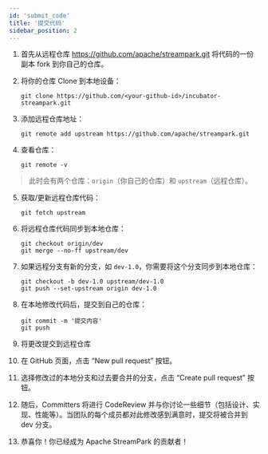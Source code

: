 ```yaml
---
id: 'submit_code'
title: '提交代码'
sidebar_position: 2
---
```


<!--
    Licensed to the Apache Software Foundation (ASF) under one or more
    contributor license agreements.  See the NOTICE file distributed with
    this work for additional information regarding copyright ownership.
    The ASF licenses this file to You under the Apache License, Version 2.0
    (the "License"); you may not use this file except in compliance with
    the License.  You may obtain a copy of the License at

       https://www.apache.org/licenses/LICENSE-2.0

    Unless required by applicable law or agreed to in writing, software
    distributed under the License is distributed on an "AS IS" BASIS,
    WITHOUT WARRANTIES OR CONDITIONS OF ANY KIND, either express or implied.
    See the License for the specific language governing permissions and
    limitations under the License.
-->

1. 首先从远程仓库 https://github.com/apache/streampark.git 将代码的一份副本 fork 到你自己的仓库。

2. 将你的仓库 Clone 到本地设备：

    ```shell
    git clone https://github.com/<your-github-id>/incubator-streampark.git
    ```

3. 添加远程仓库地址：

    ```shell
    git remote add upstream https://github.com/apache/streampark.git
    ```

4. 查看仓库：

    ```shell
    git remote -v
    ```

> 此时会有两个仓库：`origin`（你自己的仓库）和 `upstream`（远程仓库）。

5. 获取/更新远程仓库代码：

    ```shell
    git fetch upstream
    ```

4. 将远程仓库代码同步到本地仓库：

    ```shell
    git checkout origin/dev
    git merge --no-ff upstream/dev
    ```

5. 如果远程分支有新的分支，如 `dev-1.0`，你需要将这个分支同步到本地仓库：

    ```shell
    git checkout -b dev-1.0 upstream/dev-1.0
    git push --set-upstream origin dev-1.0
    ```

6. 在本地修改代码后，提交到自己的仓库：

    ```shell
    git commit -m '提交内容'
    git push
    ```

7. 将更改提交到远程仓库

8. 在 GitHub 页面，点击 “New pull request” 按钮。

9. 选择修改过的本地分支和过去要合并的分支，点击 “Create pull request” 按钮。

10. 随后，Committers 将进行 CodeReview 并与你讨论一些细节（包括设计、实现、性能等）。当团队的每个成员都对此修改感到满意时，提交将被合并到 dev 分支。

11. 恭喜你！你已经成为 Apache StreamPark 的贡献者！
